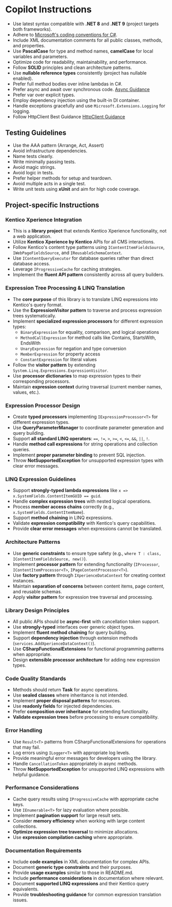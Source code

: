 # Copilot Instructions

- Use latest syntax compatible with **.NET 8** and **.NET 9** (project targets both frameworks).
- Adhere to [Microsoft's coding conventions for C#](https://docs.microsoft.com/en-us/dotnet/csharp/fundamentals/coding-style/coding-conventions).
- Include XML documentation comments for all public classes, methods, and properties.
- Use **PascalCase** for type and method names, **camelCase** for local variables and parameters.
- Optimize code for readability, maintainability, and performance.
- Follow **SOLID** principles and clean architecture patterns.
- Use **nullable reference types** consistently (project has nullable enabled).
- Prefer full method bodies over inline lambdas in C#.
- Prefer async and await over synchronous code. [Async Guidance](https://github.com/davidfowl/AspNetCoreDiagnosticScenarios/blob/master/AsyncGuidance.md)
- Prefer var over explicit types.
- Employ dependency injection using the built-in DI container.
- Handle exceptions gracefully and use `Microsoft.Extensions.Logging` for logging.
- Follow HttpClient Best Guidance [HttpClient Guidance](https://github.com/davidfowl/AspNetCoreDiagnosticScenarios/blob/master/HttpClientGuidance.md)

## Testing Guidelines
- Use the AAA pattern (Arrange, Act, Assert)
- Avoid infrastructure dependencies.
- Name tests clearly.
- Write minimally passing tests.
- Avoid magic strings.
- Avoid logic in tests.
- Prefer helper methods for setup and teardown.
- Avoid multiple acts in a single test.
- Write unit tests using **xUnit** and aim for high code coverage.

## Project-specific Instructions

### Kentico Xperience Integration
- This is a **library project** that extends Kentico Xperience functionality, not a web application.
- Utilize **Kentico Xperience by Kentico** APIs for all CMS interactions.
- Follow Kentico's content type patterns using `IContentItemFieldsSource`, `IWebPageFieldsSource`, and `IReusableSchemaContext`.
- Use `IContentQueryExecutor` for database queries rather than direct database access.
- Leverage `IProgressiveCache` for caching strategies.
- Implement the **fluent API pattern** consistently across all query builders.

### Expression Tree Processing & LINQ Translation
- The **core purpose** of this library is to translate LINQ expressions into Kentico's query format.
- Use the **ExpressionVisitor pattern** to traverse and process expression trees systematically.
- Implement **specialized expression processors** for different expression types:
  - `BinaryExpression` for equality, comparison, and logical operations
  - `MethodCallExpression` for method calls like Contains, StartsWith, EndsWith
  - `UnaryExpression` for negation and type conversion
  - `MemberExpression` for property access
  - `ConstantExpression` for literal values
- Follow the **visitor pattern** by extending `System.Linq.Expressions.ExpressionVisitor`.
- Use **processor dictionaries** to map expression types to their corresponding processors.
- Maintain **expression context** during traversal (current member names, values, etc.).

### Expression Processor Design
- Create **typed processors** implementing `IExpressionProcessor<T>` for different expression types.
- Use **QueryParameterManager** to coordinate parameter generation and query building.
- Support **all standard LINQ operators**: `==`, `!=`, `>`, `>=`, `<`, `<=`, `&&`, `||`, `!`.
- Handle **method call expressions** for string operations and collection queries.
- Implement **proper parameter binding** to prevent SQL injection.
- Throw **NotSupportedException** for unsupported expression types with clear error messages.

### LINQ Expression Guidelines
- Support **strongly-typed lambda expressions** like `x => x.SystemFields.ContentItemGUID == guid`.
- Handle **complex expression trees** with nested logical operations.
- Process **member access chains** correctly (e.g., `x.SystemFields.ContentItemName`).
- Support **method chaining** in LINQ expressions.
- Validate **expression compatibility** with Kentico's query capabilities.
- Provide **clear error messages** when expressions cannot be translated.

### Architecture Patterns
- Use **generic constraints** to ensure type safety (e.g., `where T : class, IContentItemFieldsSource, new()`).
- Implement **processor pattern** for extending functionality (`IProcessor`, `IContentItemProcessor<T>`, `IPageContentProcessor<T>`).
- Use **factory pattern** through `IXperienceDataContext` for creating context instances.
- Maintain **separation of concerns** between content items, page content, and reusable schemas.
- Apply **visitor pattern** for expression tree traversal and processing.

### Library Design Principles
- All public APIs should be **async-first** with cancellation token support.
- Use **strongly-typed** interfaces over generic object types.
- Implement **fluent method chaining** for query building.
- Support **dependency injection** through extension methods (`services.AddXperienceDataContext()`).
- Use **CSharpFunctionalExtensions** for functional programming patterns when appropriate.
- Design **extensible processor architecture** for adding new expression types.

### Code Quality Standards
- Methods should return **Task<T>** for async operations.
- Use **sealed classes** where inheritance is not intended.
- Implement **proper disposal patterns** for resources.
- Use **readonly fields** for injected dependencies.
- Prefer **composition over inheritance** for extending functionality.
- **Validate expression trees** before processing to ensure compatibility.

### Error Handling
- Use `Result<T>` patterns from CSharpFunctionalExtensions for operations that may fail.
- Log errors using `ILogger<T>` with appropriate log levels.
- Provide meaningful error messages for developers using the library.
- Handle `CancellationToken` appropriately in async methods.
- Throw **NotSupportedException** for unsupported LINQ expressions with helpful guidance.

### Performance Considerations
- Cache query results using `IProgressiveCache` with appropriate cache keys.
- Use `IEnumerable<T>` for lazy evaluation where possible.
- Implement **pagination support** for large result sets.
- Consider **memory efficiency** when working with large content collections.
- **Optimize expression tree traversal** to minimize allocations.
- Use **expression compilation caching** where appropriate.

### Documentation Requirements
- Include **code examples** in XML documentation for complex APIs.
- Document **generic type constraints** and their purposes.
- Provide **usage examples** similar to those in README.md.
- Include **performance considerations** in documentation where relevant.
- Document **supported LINQ expressions** and their Kentico query equivalents.
- Provide **troubleshooting guidance** for common expression translation issues.